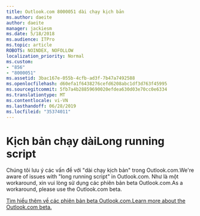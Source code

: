 ```yaml
---
title: Outlook.com 8000051 dài chạy kịch bản
ms.author: daeite
author: daeite
manager: jackiesm
ms.date: 5/18/2018
ms.audience: ITPro
ms.topic: article
ROBOTS: NOINDEX, NOFOLLOW
localization_priority: Normal
ms.custom:
- "856"
- "8000051"
ms.assetid: 3bac167e-055b-4cfb-ad3f-7b47a7492588
ms.openlocfilehash: d60efa1f6438276cefd6208abc1df3d763f45995
ms.sourcegitcommit: 5fb7a4b28859690020efdea630d03e70cc0e6334
ms.translationtype: MT
ms.contentlocale: vi-VN
ms.lasthandoff: 06/28/2019
ms.locfileid: "35374011"
---
```

# <a name="long-running-script"></a><span data-ttu-id="e7587-102">Kịch bản chạy dài</span><span class="sxs-lookup"><span data-stu-id="e7587-102">Long running script</span></span>

<span data-ttu-id="e7587-103">Chúng tôi lưu ý các vấn đề với "dài chạy kịch bản" trong Outlook.com.</span><span class="sxs-lookup"><span data-stu-id="e7587-103">We're aware of issues with "long running script" in Outlook.com.</span></span> <span data-ttu-id="e7587-104">Như là một workaround, xin vui lòng sử dụng các phiên bản beta Outlook.com.</span><span class="sxs-lookup"><span data-stu-id="e7587-104">As a workaround, please use the Outlook.com beta.</span></span>
  
[<span data-ttu-id="e7587-105">Tìm hiểu thêm về các phiên bản beta Outlook.com.</span><span class="sxs-lookup"><span data-stu-id="e7587-105">Learn more about the Outlook.com beta.</span></span>](https://go.microsoft.com/fwlink/p/?linkid=874356)
  